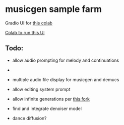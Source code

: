 # musicgen sample farm

Gradio UI for [this colab](https://colab.research.google.com/drive/1Dlo3Jb8193GAWZZzYPF1IPG7h8fiAtKG)

[Colab to run this UI](https://colab.research.google.com/drive/1nx6Zut3C5JjA3U1KGOJntmrpIs-kUrXq)

## Todo:

- allow audio prompting for melody and continuations
- 
- multiple audio file display for musicgen and demucs

- allow editing system prompt

- allow infinite generations per [this fork](https://github.com/GrandaddyShmax/audiocraft_plus)

- find and integrate denoiser model

- dance diffusion?
